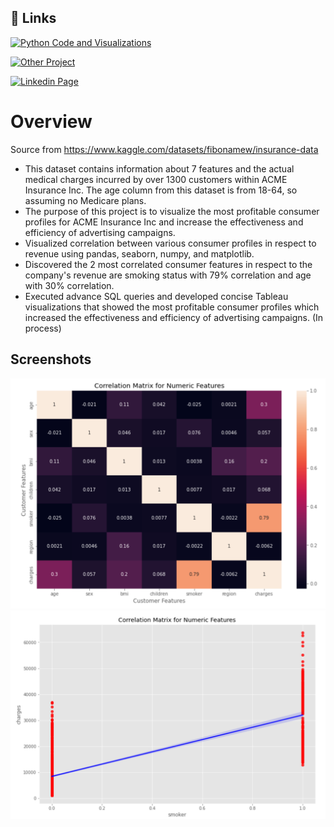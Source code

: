 
## 🔗 Links
  

  
 [![Python Code and Visualizations](https://github.com/HaomingChen1998/Portfolio-Project/blob/main/Healthcare%20Insurance%20Consumer%20Marketing/Data%20Cleaning%20%2B%20Correlation%20for%20target%20customer%20profile.ipynb)](https://github.com/HaomingChen1998/Portfolio-Project/blob/main/Healthcare%20Insurance%20Consumer%20Marketing/Data%20Cleaning%20%2B%20Correlation%20for%20target%20customer%20profile.ipynb)

  [![Other Project](https://github.com/HaomingChen1998/Portfolio-Project)](https://github.com/HaomingChen1998/Portfolio-Project/)
  
  [![Linkedin Page](https://www.linkedin.com/in/haomingchen1998/)](https://www.linkedin.com/in/haomingchen1998/)

# Overview
Source from https://www.kaggle.com/datasets/fibonamew/insurance-data
- This dataset contains information about 7 features and the actual medical charges incurred by over 1300 customers within ACME Insurance Inc. The age column from this dataset is from 18-64, so assuming no Medicare plans.
- The purpose of this project is to visualize the most profitable consumer profiles for ACME Insurance Inc and increase the effectiveness and efficiency of advertising campaigns.
- Visualized correlation between various consumer profiles in respect to revenue using pandas, seaborn, numpy, and
matplotlib.
- Discovered the 2 most correlated consumer features in respect to the company's revenue are smoking status with
79% correlation and age with 30% correlation.
- Executed advance SQL queries and developed concise Tableau visualizations that showed the most profitable
consumer profiles which increased the effectiveness and efficiency of advertising campaigns. (In process)
## Screenshots

![App Screenshot](https://github.com/HaomingChen1998/Portfolio-Project/blob/main/Healthcare%20Insurance%20Consumer%20Marketing/Screenshot_1.png)
![App Screenshot](https://github.com/HaomingChen1998/Portfolio-Project/blob/main/Healthcare%20Insurance%20Consumer%20Marketing/Screenshot_2.png)

